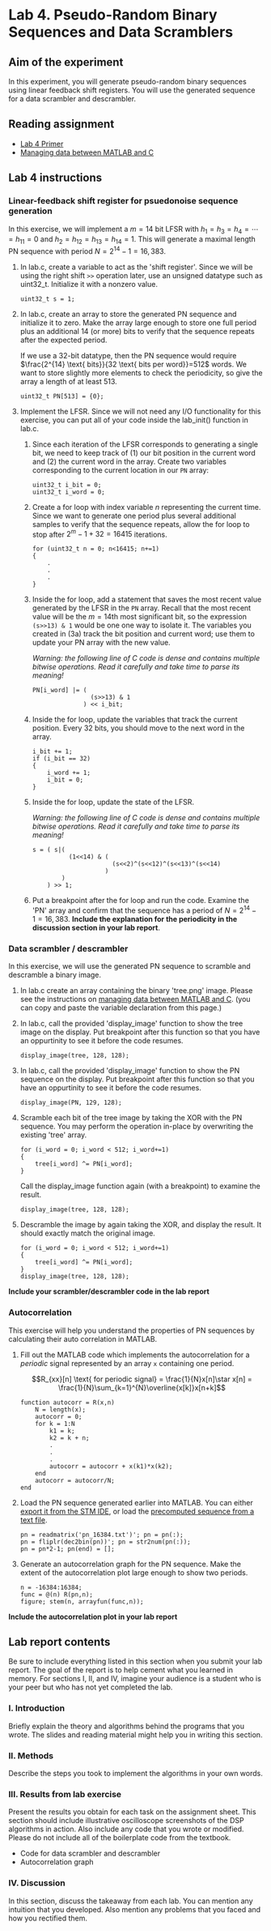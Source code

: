 # Lab 4. Pseudo-Random Binary Sequences and Data Scramblers

## Aim of the experiment

In this experiment, you will generate pseudo-random binary sequences using linear feedback shift registers. You will use the generated sequence for a data scrambler and descrambler.

## Reading assignment

* [Lab 4 Primer][1]
* [Managing data between MATLAB and C][2]
    
## Lab 4 instructions

### Linear-feedback shift register for psuedonoise sequence generation

In this exercise, we will implement a $m=14$ bit LFSR with $h_1=h_3=h_4=\cdots=h_{11}=0$ and $h_2=h_{12}=h_{13}=h_{14}=1.$ This will generate a maximal length PN sequence with period $N=2^{14}-1=16,383$.

1. In lab.c, create a variable to act as the 'shift register'. Since we will be using the right shift ``>>`` operation later, use an unsigned datatype such as uint32_t. Initialize it with a nonzero value.

    ```
    uint32_t s = 1;
    ```

2. In lab.c, create an array to store the generated PN sequence and initialize it to zero. Make the array large enough to store one full period plus an additional 14 (or more) bits to verify that the sequence repeats after the expected period.

    If we use a 32-bit datatype, then the PN sequence would require $\frac{2^{14} \text{ bits}}{32 \text{ bits per word}}=512$ words. We want to store slightly more elements to check the periodicity, so give the array a length of at least 513.

    ```
    uint32_t PN[513] = {0};
    ```
    
3. Implement the LFSR. Since we will not need any I/O functionality for this exercise, you can put all of your code inside the lab_init() function in lab.c.

    1. Since each iteration of the LFSR corresponds to generating a single bit, we need to keep track of (1) our bit position in the current word and (2) the current word in the array. Create two variables corresponding to the current location in our `PN` array:
    
        ```
        uint32_t i_bit = 0;
        uint32_t i_word = 0;
        ```
    
    2. Create a for loop with index variable $n$ representing the current time. Since we want to generate one period plus several additional samples to verify that the sequence repeats, allow the for loop to stop after $2^m - 1 + 32 = 16415$ iterations.
    
        ```
        for (uint32_t n = 0; n<16415; n+=1)
        {
            .
            .
            .
        }
        ```
    
    3. Inside the for loop, add a statement that saves the most recent value generated by the LFSR in the ```PN``` array. Recall that the most recent value will be the $m=14$th most significant bit, so the expression ```(s>>13) & 1``` would be one one way to isolate it. The variables you created in (3a) track the bit position and current word; use them to update your PN array with the new value. 
    
        *Warning: the following line of C code is dense and contains multiple bitwise operations. Read it carefully and take time to parse its meaning!*
    
        ```
        PN[i_word] |= (
                        (s>>13) & 1
                      ) << i_bit;
        ```
      
    4. Inside the for loop, update the variables that track the current position. Every 32 bits, you should move to the next word in the array.
        
        ```
        i_bit += 1;
		if (i_bit == 32)
        {
			i_word += 1;
			i_bit = 0;
		}
        ```
        
    5. Inside the for loop, update the state of the LFSR.
    
        *Warning: the following line of C code is dense and contains multiple bitwise operations. Read it carefully and take time to parse its meaning!*
    
        ```
        s = ( s|(
                  (1<<14) & (
                              (s<<2)^(s<<12)^(s<<13)^(s<<14)
                            )
                )
            ) >> 1;
        ```

    6. Put a breakpoint after the for loop and run the code. Examine the 'PN' array and confirm that the sequence has a period of $N=2^{14}-1=16,383$. **Include the explanation for the periodicity in the discussion section in your lab report**.
    
### Data scrambler / descrambler

In this exercise, we will use the generated PN sequence to scramble and descramble a binary image.

1. In lab.c create an array containing the binary 'tree.png' image. Please see the instructions on [managing data between MATLAB and C][2]. (you can copy and paste the variable declaration from this page.)

2. In lab.c, call the provided 'display_image' function to show the tree image on the display. Put breakpoint after this function so that you have an oppurtinity to see it before the code resumes.

    ```
    display_image(tree, 128, 128);
    ```

2. In lab.c, call the provided 'display_image' function to show the PN sequence on the display. Put breakpoint after this function so that you have an oppurtinity to see it before the code resumes.

    ```
    display_image(PN, 129, 128);
    ```

3. Scramble each bit of the tree image by taking the XOR with the PN sequence. You may perform the operation in-place by overwriting the existing 'tree' array.

    ```
    for (i_word = 0; i_word < 512; i_word+=1)
    {
        tree[i_word] ^= PN[i_word];
    }
    ```

    Call the display_image function again (with a breakpoint) to examine the result.

    ```
    display_image(tree, 128, 128);
    ```

4. Descramble the image by again taking the XOR, and display the result. It should exactly match the original image.

    ```
    for (i_word = 0; i_word < 512; i_word+=1)
    {
        tree[i_word] ^= PN[i_word];
    }
    display_image(tree, 128, 128);
    ```
    
**Include your scrambler/descrambler code in the lab report** 
    
### Autocorrelation

This exercise will help you understand the properties of PN sequences by calculating their auto correlation in MATLAB.

1. Fill out the MATLAB code which implements the autocorrelation for a *periodic* signal represented by an array `x` containing one period.
    
    $$R_{xx}[n] \text{ for periodic signal} = \frac{1}{N}x[n]\star x[n] = \frac{1}{N}\sum_{k=1}^{N}\overline{x[k]}x[n+k]$$

    ```
    function autocorr = R(x,n)
        N = length(x);
        autocorr = 0;
        for k = 1:N
            k1 = k;
            k2 = k + n;
            .
            .
            .
            autocorr = autocorr + x(k1)*x(k2);
        end
        autocorr = autocorr/N;
    end
    ```
2. Load the PN sequence generated earlier into MATLAB. You can either [export it from the STM IDE][2], or load the [precomputed sequence from a text file][3].

    ```
    pn = readmatrix('pn_16384.txt')'; pn = pn(:);
    pn = fliplr(dec2bin(pn))'; pn = str2num(pn(:));
    pn = pn*2-1; pn(end) = [];
    ```

3. Generate an autocorrelation graph for the PN sequence. Make the extent of the autocorrelation plot large enough to show two periods.

    ```
    n = -16384:16384;
    func = @(n) R(pn,n);
    figure; stem(n, arrayfun(func,n));
    ```
    
**Include the autocorrelation plot in your lab report**

## Lab report contents

Be sure to include everything listed in this section when you submit your lab report. The goal of the report is to help cement what you learned in memory. For sections I, II, and IV, imagine your audience is a student who is your peer but who has not yet completed the lab.

### I. Introduction

Briefly explain the theory and algorithms behind the programs that you wrote. The slides and reading material might help you in writing this section.

### II. Methods

Describe the steps you took to implement the algorithms in your own words.

### III. Results from lab exercise

Present the results you obtain for each task on the assignment sheet. This section should include illustrative oscilloscope screenshots of the DSP algorithms in action. Also include any code that you wrote or modified. Please do not include all of the boilerplate code from the textbook.

* Code for data scrambler and descrambler
* Autocorrelation graph
    
### IV. Discussion

In this section, discuss the takeaway from each lab. You can mention any intuition that you developed. Also mention any problems that you faced and how you rectified them.

[1]:primer.md
[2]:../data.md
[3]:https://realtimedsp.net/lab/_sources/lab5/pn_16384.md